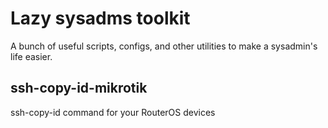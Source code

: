 # Lazy sysadms toolkit
A bunch of useful scripts, configs, and other utilities to make a sysadmin's life easier.

## ssh-copy-id-mikrotik
ssh-copy-id command for your RouterOS devices
